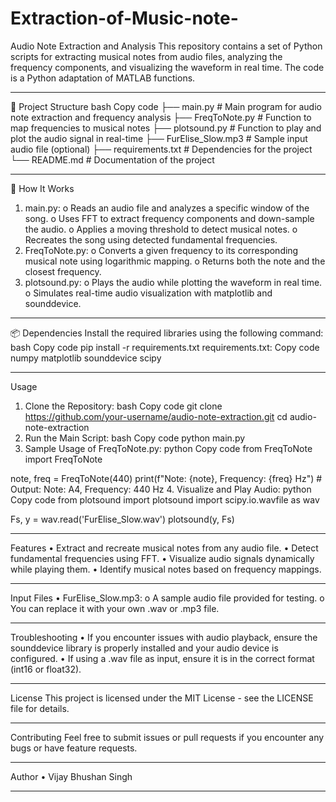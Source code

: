 # Extraction-of-Music-note-
Audio Note Extraction and Analysis
This repository contains a set of Python scripts for extracting musical notes from audio files, analyzing the frequency components, and visualizing the waveform in real time. The code is a Python adaptation of MATLAB functions.
________________________________________
📁 Project Structure
bash
Copy code
├── main.py             # Main program for audio note extraction and frequency analysis
├── FreqToNote.py       # Function to map frequencies to musical notes
├── plotsound.py        # Function to play and plot the audio signal in real-time
├── FurElise_Slow.mp3   # Sample input audio file (optional)
├── requirements.txt    # Dependencies for the project
└── README.md           # Documentation of the project
________________________________________
🚀 How It Works
1.	main.py:
o	Reads an audio file and analyzes a specific window of the song.
o	Uses FFT to extract frequency components and down-sample the audio.
o	Applies a moving threshold to detect musical notes.
o	Recreates the song using detected fundamental frequencies.
2.	FreqToNote.py:
o	Converts a given frequency to its corresponding musical note using logarithmic mapping.
o	Returns both the note and the closest frequency.
3.	plotsound.py:
o	Plays the audio while plotting the waveform in real time.
o	Simulates real-time audio visualization with matplotlib and sounddevice.
________________________________________
📦 Dependencies
Install the required libraries using the following command:
bash
Copy code
pip install -r requirements.txt
requirements.txt:
Copy code
numpy
matplotlib
sounddevice
scipy
________________________________________
Usage
1.	Clone the Repository:
bash
Copy code
git clone https://github.com/your-username/audio-note-extraction.git
cd audio-note-extraction
2.	Run the Main Script:
bash
Copy code
python main.py
3.	Sample Usage of FreqToNote.py:
python
Copy code
from FreqToNote import FreqToNote

note, freq = FreqToNote(440)
print(f"Note: {note}, Frequency: {freq} Hz")  # Output: Note: A4, Frequency: 440 Hz
4.	Visualize and Play Audio:
python
Copy code
from plotsound import plotsound
import scipy.io.wavfile as wav

Fs, y = wav.read('FurElise_Slow.wav')
plotsound(y, Fs)
________________________________________
Features
•	Extract and recreate musical notes from any audio file.
•	Detect fundamental frequencies using FFT.
•	Visualize audio signals dynamically while playing them.
•	Identify musical notes based on frequency mappings.
________________________________________
Input Files
•	FurElise_Slow.mp3:
o	A sample audio file provided for testing.
o	You can replace it with your own .wav or .mp3 file.
________________________________________
Troubleshooting
•	If you encounter issues with audio playback, ensure the sounddevice library is properly installed and your audio device is configured.
•	If using a .wav file as input, ensure it is in the correct format (int16 or float32).
________________________________________
License
This project is licensed under the MIT License - see the LICENSE file for details.
________________________________________
Contributing
Feel free to submit issues or pull requests if you encounter any bugs or have feature requests.
________________________________________
Author
•	Vijay Bhushan Singh
________________________________________
